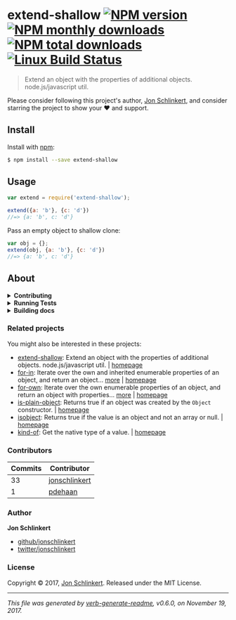 # extend-shallow [![NPM version](https://img.shields.io/npm/v/extend-shallow.svg?style=flat)](https://www.npmjs.com/package/extend-shallow) [![NPM monthly downloads](https://img.shields.io/npm/dm/extend-shallow.svg?style=flat)](https://npmjs.org/package/extend-shallow) [![NPM total downloads](https://img.shields.io/npm/dt/extend-shallow.svg?style=flat)](https://npmjs.org/package/extend-shallow) [![Linux Build Status](https://img.shields.io/travis/jonschlinkert/extend-shallow.svg?style=flat&label=Travis)](https://travis-ci.org/jonschlinkert/extend-shallow)

> Extend an object with the properties of additional objects. node.js/javascript util.

Please consider following this project's author, [Jon Schlinkert](https://github.com/jonschlinkert), and consider starring the project to show your :heart: and support.

## Install

Install with [npm](https://www.npmjs.com/):

```sh
$ npm install --save extend-shallow
```

## Usage

```js
var extend = require('extend-shallow');

extend({a: 'b'}, {c: 'd'})
//=> {a: 'b', c: 'd'}
```

Pass an empty object to shallow clone:

```js
var obj = {};
extend(obj, {a: 'b'}, {c: 'd'})
//=> {a: 'b', c: 'd'}
```

## About

<details>
<summary><strong>Contributing</strong></summary>

Pull requests and stars are always welcome. For bugs and feature requests, [please create an issue](../../issues/new).

</details>

<details>
<summary><strong>Running Tests</strong></summary>

Running and reviewing unit tests is a great way to get familiarized with a library and its API. You can install dependencies and run tests with the following command:

```sh
$ npm install && npm test
```

</details>

<details>
<summary><strong>Building docs</strong></summary>

_(This project's readme.md is generated by [verb](https://github.com/verbose/verb-generate-readme), please don't edit the readme directly. Any changes to the readme must be made in the [.verb.md](.verb.md) readme template.)_

To generate the readme, run the following command:

```sh
$ npm install -g verbose/verb#dev verb-generate-readme && verb
```

</details>

### Related projects

You might also be interested in these projects:

* [extend-shallow](https://www.npmjs.com/package/extend-shallow): Extend an object with the properties of additional objects. node.js/javascript util. | [homepage](https://github.com/jonschlinkert/extend-shallow "Extend an object with the properties of additional objects. node.js/javascript util.")
* [for-in](https://www.npmjs.com/package/for-in): Iterate over the own and inherited enumerable properties of an object, and return an object… [more](https://github.com/jonschlinkert/for-in) | [homepage](https://github.com/jonschlinkert/for-in "Iterate over the own and inherited enumerable properties of an object, and return an object with properties that evaluate to true from the callback. Exit early by returning `false`. JavaScript/Node.js")
* [for-own](https://www.npmjs.com/package/for-own): Iterate over the own enumerable properties of an object, and return an object with properties… [more](https://github.com/jonschlinkert/for-own) | [homepage](https://github.com/jonschlinkert/for-own "Iterate over the own enumerable properties of an object, and return an object with properties that evaluate to true from the callback. Exit early by returning `false`. JavaScript/Node.js.")
* [is-plain-object](https://www.npmjs.com/package/is-plain-object): Returns true if an object was created by the `Object` constructor. | [homepage](https://github.com/jonschlinkert/is-plain-object "Returns true if an object was created by the `Object` constructor.")
* [isobject](https://www.npmjs.com/package/isobject): Returns true if the value is an object and not an array or null. | [homepage](https://github.com/jonschlinkert/isobject "Returns true if the value is an object and not an array or null.")
* [kind-of](https://www.npmjs.com/package/kind-of): Get the native type of a value. | [homepage](https://github.com/jonschlinkert/kind-of "Get the native type of a value.")

### Contributors

| **Commits** | **Contributor** | 
| --- | --- |
| 33 | [jonschlinkert](https://github.com/jonschlinkert) |
| 1 | [pdehaan](https://github.com/pdehaan) |

### Author

**Jon Schlinkert**

* [github/jonschlinkert](https://github.com/jonschlinkert)
* [twitter/jonschlinkert](https://twitter.com/jonschlinkert)

### License

Copyright © 2017, [Jon Schlinkert](https://github.com/jonschlinkert).
Released under the MIT License.

***

_This file was generated by [verb-generate-readme](https://github.com/verbose/verb-generate-readme), v0.6.0, on November 19, 2017._